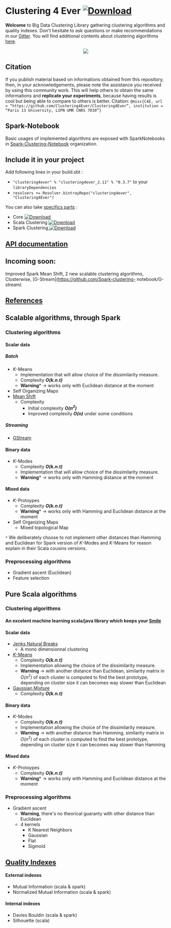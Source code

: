 # Clustering 4 Ever  [ ![Download](https://api.bintray.com/packages/clustering4ever/Clustering4Ever/clustering4ever/images/download.svg) ](https://bintray.com/clustering4ever/Clustering4Ever/clustering4ever/_latestVersion)

**Welcome** to Big Data Clustering Library gathering clustering algorithms and quality indexes. Don't hesitate to ask questions or make recommendations in our [Gitter](https://gitter.im/Clustering4Ever/Lobby).
You will find additional contents about clustering algorithms [here](https://github.com/PhDStudentsP13/Clustering).
<p align="center"><img src ="https://media.giphy.com/media/2viYwU7kHW8uNmmKvd/giphy.gif" /></p>

## Citation
If you publish material based on informations obtained from this repository, then, in your acknowledgements, please note the assistance you received by using this community work. This will help others to obtain the same informations and **replicate your experiments**, because having results is cool but being able to compare to others is better.
Citation: `@misc{C4E, url = “https://github.com/Clustering4Ever/Clustering4Ever“, institution = “Paris 13 University, LIPN UMR CNRS 7030”}`

## Spark-Notebook
Basic usages of implemented algorithms are exposed with SparkNotebooks in [Spark-Clustering-Notebook](https://github.com/Spark-clustering-notebook/Clustering4Ever-Notebooks) organization.

## Include it in your project

Add following lines in your build.sbt :
* `"clustering4ever" % "clustering4ever_2.11" % "0.3.7"` to your `libraryDependencies`
* `resolvers += Resolver.bintrayRepo("clustering4ever", "Clustering4Ever")`

You can also take [specifics parts](https://bintray.com/clustering4ever/Clustering4Ever) :
* Core [ ![Download](https://api.bintray.com/packages/clustering4ever/Clustering4Ever/core/images/download.svg) ](https://bintray.com/clustering4ever/Clustering4Ever/core/_latestVersion)
* Scala Clustering [ ![Download](https://api.bintray.com/packages/clustering4ever/Clustering4Ever/clusteringscala/images/download.svg) ](https://bintray.com/clustering4ever/Clustering4Ever/clusteringscala/_latestVersion)
* Spark Clustering[ ![Download](https://api.bintray.com/packages/clustering4ever/Clustering4Ever/clusteringspark/images/download.svg) ](https://bintray.com/clustering4ever/Clustering4Ever/clusteringspark/_latestVersion)

## [API documentation](http://clustering4ever.org/API%20Documentation/)

## Incoming soon: 
 Improved Spark Mean Shift, 2 new scalable clustering algorithms, Clusterwise, [G-Stream](https://github.com/Spark-clustering- notebook/G-stream)

## [References](https://github.com/Clustering4Ever/Clustering4Ever/wiki/References)

## Scalable algorithms, through Spark

### Clustering algorithms

#### Scalar data

##### Batch
* _K_-Means
  * Implementation that will allow choice of the dissimilarity measure.
  * Complexity **_O(k.n.t)_**
  * **Warning*** -> works only with Euclidean distance at the moment
* Self Organizing Maps
* [Mean Shift](https://github.com/beckgael/Mean-Shift-LSH)
  * Complexity
    * Initial complexity **_O(n<sup>2</sup>)_**
    * Improved complexity **_O(n)_** under some conditions

##### Streaming
* [GStream](https://github.com/Spark-clustering-notebook/G-stream)

#### Binary data
* _K_-Modes
  * Complexity **_O(k.n.t)_**
  * Implementation that will allow choice of the dissimilarity measure.
  * **Warning*** -> works only with Hamming distance at the moment

#### Mixed data
* _K_-Protoypes
  * Complexity **_O(k.n.t)_**
  * **Warning*** -> works only with Hamming and Euclidean distance at the moment
* Self Organizing Maps
  * Mixed topological Map

`*` We deliberately choose to not implement other distances than Hamming and Euclidean for Spark version of _K_-Modes and _K_-Means for reason explain in their Scala cousins versions.

### Preprocessing algorithms
* Gradient ascent (Euclidean)
* Feature selection


## Pure Scala algorithms

### Clustering algorithms

#### An excelent machine learning scala/java library which keeps your [Smile](https://haifengl.github.io/smile/clustering.html)

#### Scalar data
* [Jenks Natural Breaks](https://en.wikipedia.org/wiki/Jenks_natural_breaks_optimization)
  * A mono dimensionnal clustering
* [_K_-Means](clustering/scala/src/main/scala/K-Means/README.md)
  * Complexity **_O(k.n.t)_**
  * Implementation allowing the choice of the dissimilarity measure.
  * **Warning** -> with another distance than Euclidean, similarity matrix in _O(n<sup>2</sup>)_ of each cluster is computed to find the best prototype, depending on cluster size it can becomes way slower than Euclidean
* [Gaussian Mixture](https://en.wikipedia.org/wiki/Mixture_model)
  * Complexity **_O(k.n.t)_**

#### Binary data
* _K_-Modes
  * Complexity **_O(k.n.t)_**
  * Implementation allowing the choice of the dissimilarity measure.
  * **Warning** -> with another distance than Hamming, similarity matrix in _O(n<sup>2</sup>)_ of each cluster is computed to find the best prototype, depending on cluster size it can becomes way slower than Hamming

#### Mixed data
* _K_-Protoypes
  * Complexity **_O(k.n.t)_**
  * **Warning*** -> works only with Hamming and Euclidean distance at the moment

### Preprocessing algorithms
* Gradient ascent
    * **Warning**, there's no theorical guaranty with other distance than Euclidean
    * 4 kernels
      * K Nearest Neighbors
      * Gaussian
      * Flat
      * Sigmoid

## [Quality Indexes](Documentation/doc/QualityIndexes.md)

#### External indexes
* Mutual Information (scala & spark)
* Normalized Mutual Information (scala & spark)

#### Internal indexes
* Davies Bouldin (scala & spark)
* Silhouette (scala)

